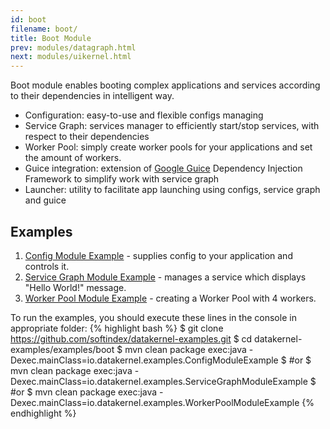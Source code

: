 ```yaml
---
id: boot
filename: boot/
title: Boot Module
prev: modules/datagraph.html
next: modules/uikernel.html
---
```


Boot module enables booting complex applications and services according to their dependencies in intelligent way.

* Configuration: easy-to-use and flexible configs managing
* Service Graph: services manager to efficiently start/stop services, with respect to their dependencies
* Worker Pool: simply create worker pools for your applications and set the amount of workers.
* Guice integration: extension of [Google Guice](https://github.com/google/guice) Dependency Injection Framework to simplify work with service graph
* Launcher: utility to facilitate app launching using configs, service graph and guice


## Examples
1. [Config Module Example](https://github.com/softindex/datakernel-examples/tree/master/examples/boot/src/main/java/io/datakernel/examples/ConfigModuleExample) - supplies config to your application and controls it.
2. [Service Graph Module Example](https://github.com/softindex/datakernel-examples/tree/master/examples/boot/src/main/java/io/datakernel/examples/ConfigModuleExample) - manages a service which displays "Hello World!" message.
3. [Worker Pool Module Example](https://github.com/softindex/datakernel-examples/tree/master/examples/boot/src/main/java/io/datakernel/examples/ConfigModuleExample) - creating a Worker Pool with 4 workers.

To run the examples, you should execute these lines in the console in appropriate folder:
{% highlight bash %}
$ git clone https://github.com/softindex/datakernel-examples.git
$ cd datakernel-examples/examples/boot
$ mvn clean package exec:java -Dexec.mainClass=io.datakernel.examples.ConfigModuleExample
$ #or
$ mvn clean package exec:java -Dexec.mainClass=io.datakernel.examples.ServiceGraphModuleExample
$ #or
$ mvn clean package exec:java -Dexec.mainClass=io.datakernel.examples.WorkerPoolModuleExample
{% endhighlight %}